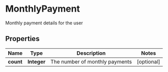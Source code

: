 

# MonthlyPayment

Monthly payment details for the user

## Properties

| Name | Type | Description | Notes |
|------------ | ------------- | ------------- | -------------|
|**count** | **Integer** | The number of monthly payments |  [optional] |



